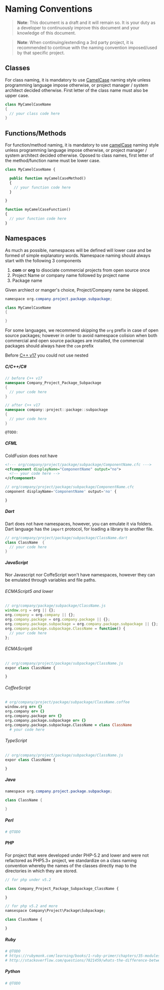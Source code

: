 # Naming Conventions

> **Note**: This document is a draft and it will remain so. It is your duty as a developer to continuously
improve this document and your knowledge of this document.

> **Note**: When continuing/extending a 3rd party project, it is recommended to continue with the naming
convention imposed/used by that specific project.

## Classes

For class naming, it is mandatory to use [CamelCase](https://en.wikipedia.org/wiki/CamelCase) naming
style unless programming language impose otherwise, or project manager / system architect decided
otherwise. First letter of the class name must also be upper case.

```java
class MyCamelCaseName
{
  // your class code here
}
```

## Functions/Methods

For function/method naming, it is mandatory to use [camelCase](https://en.wikipedia.org/wiki/CamelCase)
naming style unless programming language impose otherwise, or project manager / system architect decided
otherwise. Oposed to class names, first letter of the method/function name must be lower case.

```php
class MyCamelCaseName {

  public function myCamelCaseMethod()
  {
    // your function code here
  }

}

function myCamelCaseFunction()
{
  // your function code here
}

```

## Namespaces

As much as possible, namespaces will be defined will lower case and be formed of simple explanatory
words. Namespace naming should always start with the following 3 components
1. **com** or **org** to disociate commercial projects from open source once
1. Project Name or company name followed by project name
1. Package name

Given archiect or manger's choice, Project/Company name be skipped.

```java
namespace org.company.project.package.subpackage;

class MyCamelCaseName
{

}
```

For some languages, we recommend skipping the `org` prefix in case of open source packages; however
in order to avoid namespace colision when both commercial and open source packages are installed,
the commercial packages should always have the `com` prefix

<!-- --lang-ex -->

Before [C++ v17](http://en.cppreference.com/w/cpp/language/namespace) you could not use nested

##### C/C++/C&#35;

```cpp
// before C++ v17
namespace Company_Project_Package_Subpackage
{
  // your code here
}

// after C++ v17
namespace company::project::package::subpackage
{
  // your code here
}
```

```csharp
@TODO:
```

##### CFML

ColdFusion does not have

```xml
<!--- org/company/project/package/subpackage/ComponentName.cfc --->
<cfcomponent displayName="ComponentName" output="no">
  <!-- your code here -->
</cfcomponent>
```

```javascript
// org/company/project/package/subpackage/ComponentName.cfc
component displayName='ComponentName' output='no' {

}
```

#####  Dart

Dart does not have namespaces, however, you can emulate it via folders. Dart language has the `import`
protocol, for loading a library to another file.

```dart
// org/company/project/package/subpackage/ClassName.dart
class ClassName  {
  // your code here
}
```

##### JavaScript

Nor Javascript nor CoffeScript won't have namespaces, however they can be emulated through variables
and file paths.

###### ECMAScript5 and lower

```javascript
// org/company/package/subpackage/ClassName.js
window.org = org || {};
org.company = org.company || {};
org.company.package = org.company.package || {};
org.company.package.subpackage = org.company.package.subpackage || {};
org.company.package.subpackage.ClassName = function() {
  // your code here
};
```

###### ECMAScript6

```javascript
// org/company/project/package/subpackage/ClassName.js
expor class ClassName {

}
```

###### CoffeeScript

```coffeescript
# org/company/project/package/subpackage/ClassName.coffee
window.org or= {}
org.company or= {}
org.company.package or= {}
org.company.package.subpackage or= {}
org.company.package.subpackage.ClassName = class ClassName
  # your code here
```

<!-- ###### PureScript

```javascript
// @TODO
``` -->

###### TypeScript

```typescript
// org/company/project/package/subpackage/ClassName.js
expor class ClassName {

}
```

##### Java

```java
namespace org.company.project.package.subpackage;

class ClassName {

}
```

#####  Perl

```perl
# @TODO
```

##### PHP

For project that were developed under PHP-5.2 and lower and were not refactored as PHP5.3+ project,
we standardize on a class naming convention whereby the names of the classes directly map to the
directories in which they are stored.

```php
// for php under v5.2

class Company_Project_Package_Subpackage_ClassName {

}

// for php v5.2 and more
namsespace Company\Project\Package\Subpackage;

class ClassName {

}
```

##### Ruby

```ruby
# @TODO
# https://rubymonk.com/learning/books/1-ruby-primer/chapters/35-modules/lessons/80-modules-as-namespaces
# http://stackoverflow.com/questions/7821459/whats-the-difference-between-these-ruby-namespace-conventions
```

##### Python

```python
# @TODO
```

<!-- --lang-ex-end -->
